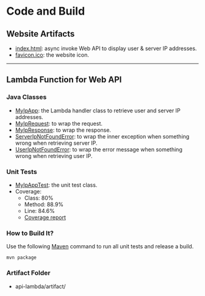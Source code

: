 # Code and Build

## Website Artifacts

- [index.html](view/index.html): async invoke Web API to display user & server IP addresses.
- [favicon.ico](view/favicon.ico): the website icon.

---

## Lambda Function for Web API

### Java Classes

- [MyIpApp](api-lambda/src/main/java/kalinchih/my_ip/MyIpApp.java): the Lambda handler class to retrieve user and server IP addresses.
- [MyIpRequest](api-lambda/src/main/java/kalinchih/my_ip/MyIpRequest.java): to wrap the request.
- [MyIpResponse](api-lambda/src/main/java/kalinchih/my_ip/MyIpResponse.java): to wrap the response.
- [ServerIpNotFoundError](api-lambda/src/main/java/kalinchih/my_ip/ServerIpNotFoundError.java): to wrap the inner exception when something wrong when retrieving server IP.
- [UserIpNotFoundError](api-lambda/src/main/java/kalinchih/my_ip/UserIpNotFoundError.java): to wrap the error message when something wrong when retrieving user IP.

### Unit Tests

- [MyIpAppTest](api-lambda/src/test/java/kalinchih/my_ip/test/MyIpAppTest.java): the unit test class.
- Coverage:
  - Class: 80%
  - Method: 88.9%
  - Line: 84.6%
  - [Coverage report](api-lambda/coverage/index.html)

### How to Build It?

Use the following [Maven](https://maven.apache.org/) command to run all unit tests and release a build.

```
mvn package
```

### Artifact Folder

- api-lambda/artifact/
